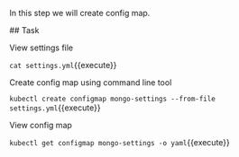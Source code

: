 In this step we will create config map.

## Task

View settings file

`cat settings.yml`{{execute}}

Create config map using command line tool

`kubectl create configmap mongo-settings --from-file settings.yml`{{execute}}

View config map

`kubectl get configmap mongo-settings -o yaml`{{execute}}
